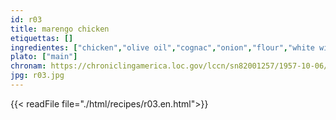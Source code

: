 ```yaml
---
id: r03
title: marengo chicken
etiquettas: []
ingredientes: ["chicken","olive oil","cognac","onion","flour","white wine","chicken bouillón","tomato puree","parsley","dried thyme","laurel","mushroom","croutons"]
plato: ["main"]
chronam: https://chroniclingamerica.loc.gov/lccn/sn82001257/1957-10-06/ed-1/seq-5/
jpg: r03.jpg
---
```


{{< readFile file="./html/recipes/r03.en.html">}}